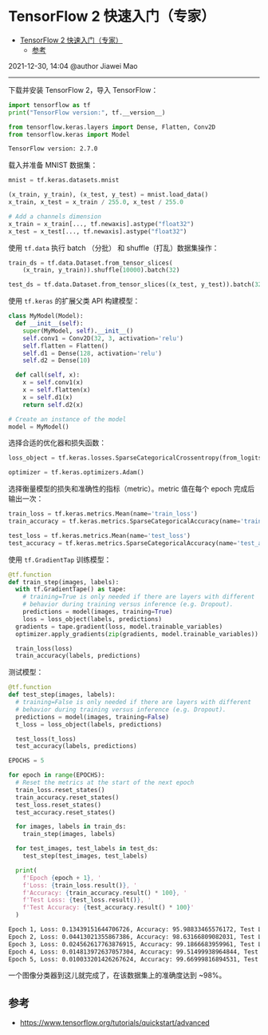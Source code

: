 # TensorFlow 2 快速入门（专家）

- [TensorFlow 2 快速入门（专家）](#tensorflow-2-快速入门专家)
  - [参考](#参考)

2021-12-30, 14:04
@author Jiawei Mao
***

下载并安装 TensorFlow 2，导入 TensorFlow：

```python
import tensorflow as tf
print("TensorFlow version:", tf.__version__)

from tensorflow.keras.layers import Dense, Flatten, Conv2D
from tensorflow.keras import Model
```

```sh
TensorFlow version: 2.7.0
```

载入并准备 MNIST 数据集：

```python
mnist = tf.keras.datasets.mnist

(x_train, y_train), (x_test, y_test) = mnist.load_data()
x_train, x_test = x_train / 255.0, x_test / 255.0

# Add a channels dimension
x_train = x_train[..., tf.newaxis].astype("float32")
x_test = x_test[..., tf.newaxis].astype("float32")
```

使用 `tf.data` 执行 batch （分批） 和 shuffle（打乱）数据集操作：

```python
train_ds = tf.data.Dataset.from_tensor_slices(
    (x_train, y_train)).shuffle(10000).batch(32)

test_ds = tf.data.Dataset.from_tensor_slices((x_test, y_test)).batch(32)
```

使用 `tf.keras` 的扩展父类 API 构建模型：

```python
class MyModel(Model):
  def __init__(self):
    super(MyModel, self).__init__()
    self.conv1 = Conv2D(32, 3, activation='relu')
    self.flatten = Flatten()
    self.d1 = Dense(128, activation='relu')
    self.d2 = Dense(10)

  def call(self, x):
    x = self.conv1(x)
    x = self.flatten(x)
    x = self.d1(x)
    return self.d2(x)

# Create an instance of the model
model = MyModel()
```

选择合适的优化器和损失函数：

```python
loss_object = tf.keras.losses.SparseCategoricalCrossentropy(from_logits=True)

optimizer = tf.keras.optimizers.Adam()
```

选择衡量模型的损失和准确性的指标（metric）。metric 值在每个 epoch 完成后输出一次：

```python
train_loss = tf.keras.metrics.Mean(name='train_loss')
train_accuracy = tf.keras.metrics.SparseCategoricalAccuracy(name='train_accuracy')

test_loss = tf.keras.metrics.Mean(name='test_loss')
test_accuracy = tf.keras.metrics.SparseCategoricalAccuracy(name='test_accuracy')
```

使用 `tf.GradientTap` 训练模型：

```python
@tf.function
def train_step(images, labels):
  with tf.GradientTape() as tape:
    # training=True is only needed if there are layers with different
    # behavior during training versus inference (e.g. Dropout).
    predictions = model(images, training=True)
    loss = loss_object(labels, predictions)
  gradients = tape.gradient(loss, model.trainable_variables)
  optimizer.apply_gradients(zip(gradients, model.trainable_variables))

  train_loss(loss)
  train_accuracy(labels, predictions)
```

测试模型：

```python
@tf.function
def test_step(images, labels):
  # training=False is only needed if there are layers with different
  # behavior during training versus inference (e.g. Dropout).
  predictions = model(images, training=False)
  t_loss = loss_object(labels, predictions)

  test_loss(t_loss)
  test_accuracy(labels, predictions)
```

```python
EPOCHS = 5

for epoch in range(EPOCHS):
  # Reset the metrics at the start of the next epoch
  train_loss.reset_states()
  train_accuracy.reset_states()
  test_loss.reset_states()
  test_accuracy.reset_states()

  for images, labels in train_ds:
    train_step(images, labels)

  for test_images, test_labels in test_ds:
    test_step(test_images, test_labels)

  print(
    f'Epoch {epoch + 1}, '
    f'Loss: {train_loss.result()}, '
    f'Accuracy: {train_accuracy.result() * 100}, '
    f'Test Loss: {test_loss.result()}, '
    f'Test Accuracy: {test_accuracy.result() * 100}'
  )
```

```sh
Epoch 1, Loss: 0.13439151644706726, Accuracy: 95.98833465576172, Test Loss: 0.06330505013465881, Test Accuracy: 98.02999877929688
Epoch 2, Loss: 0.04413021355867386, Accuracy: 98.63166809082031, Test Loss: 0.0737706869840622, Test Accuracy: 97.57999420166016
Epoch 3, Loss: 0.024562617763876915, Accuracy: 99.1866683959961, Test Loss: 0.04913036897778511, Test Accuracy: 98.5
Epoch 4, Loss: 0.014813972637057304, Accuracy: 99.51499938964844, Test Loss: 0.06434403359889984, Test Accuracy: 98.1199951171875
Epoch 5, Loss: 0.010033201426267624, Accuracy: 99.66999816894531, Test Loss: 0.07429419457912445, Test Accuracy: 98.15999603271484
```

一个图像分类器到这儿就完成了，在该数据集上的准确度达到 ~98%。

## 参考

- https://www.tensorflow.org/tutorials/quickstart/advanced
